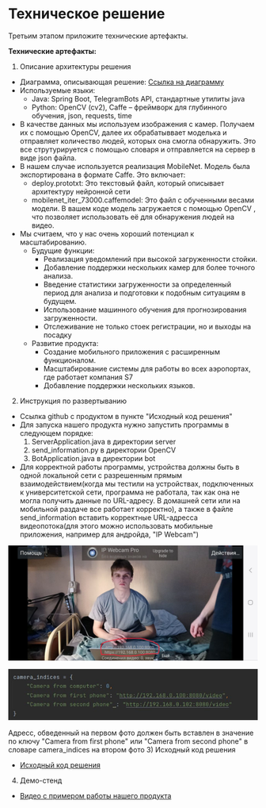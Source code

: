 # Техническое решение

Третьим этапом приложите технические артефакты.

**Технические артефакты:**

1) Описание архитектуры решения
- Диаграмма, описывающая решение: [Ссылка на диаграмму](https://miro.com/app/board/uXjVINBMoSM=/)
- Используемые языки:
  - Java: Spring Boot, TelegramBots API, стандартные утилиты java
  - Python: OpenCV (cv2), Caffe – фреймворк для глубинного обучения, json, requests, time
- В качестве данных мы используем изображения с камер. Получаем их с помощью OpenCV, далее их обрабатыввает моделька и отправляет количество людей, которых она смогла обнаружить. Это все струтурируется с помощью словаря и отправляется на сервер в виде json файла.
- В нашем случае используется реализация MobileNet. Модель была экспортирована в формате Caffe. Это включает:
  - deploy.prototxt: Это текстовый файл, который описывает архитектуру нейронной сети
  - mobilenet_iter_73000.caffemodel: Это файл с обученными весами модели.
  В вашем коде модель загружается с помощью OpenCV , что позволяет использовать её для обнаружения людей на видео.
- Мы считаем, что у нас очень хороший потенциал к масштабированию. 
  - Будущие функции:
      - Реализация уведомлений при высокой загруженности стойки.
      - Добавление поддержки нескольких камер для более точного анализа.
      - Введение статистики загруженности за определенный период для анализа и подготовки к подобным ситуациям в будущем.
      - Использование машинного обучения для прогнозирования загруженности.
      - Отслеживание не только стоек регистрации, но и выходы на посадку
  - Развитие продукта:
      - Создание мобильного приложения с расширенным функционалом.
      - Масштабирование системы для работы во всех аэропортах, где работает компания S7
      - Добавление поддержки нескольких языков.

2) Инструкция по развертыванию
- Ссылка github с продуктом в пункте "Исходный код решения"
- Для запуска нашего продукта нужно запустить программы в следующем порядке:
  1) ServerApplication.java в директории server
  2) send_information.py в директории OpenCV
  3) BotApplication.java в директории bot 
- Для корректной работы программы, устройства должны быть в одной локальной сети с разрешенным прямым взаимодействием(когда мы тестили на устройствах, подключенных к университетской сети, программа не работала, так как она не могла получить данные по URL-адресу. В домашней сети или на мобильной раздаче все работает корректно), а также в файле send_information  вставить корректные URL-адресса видеопотока(для этого можно использовать мобильные приложения, например для андройда, "IP Webcam")
<p align="center">
   <img width="600px" src="photo_from_phone_with_URL-address.png" alt="photo_from_phone_with_URL-address.png"/>
</p>
<p align="center">
   <img width="600px" src="screen_from_code_with_URL-address.png" alt="screen_from_code_with_URL-address.png"/>
</p>
Адресс, обведенный на первом фото должен быть вставлен в значение по ключу "Camera from first phone" или "Camera from second phone" в словаре camera_indices на втором фото
3) Исходный код решения

- [Исходный код решения](https://github.com/miroslav0221/TG-Bot-S7-Hakaton/tree/1d7fce32c9fd4ab0d464a55708ec9a7fa81408af)

4) Демо-стенд

- [Видео с примером работы нашего продукта](https://drive.google.com/drive/folders/1o_33bFJ_r3n6CBTdfLVz46VMpoeMndsr?usp=sharing)
